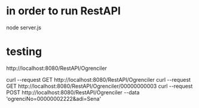 # in order to run RestAPI
node server.js

# testing

http://localhost:8080/RestAPI/Ogrenciler

curl --request GET http://localhost:8080/RestAPI/Ogrenciler
curl --request GET http://localhost:8080/RestAPI/Ogrenciler/00000000003
curl --request POST http://localhost:8080/RestAPI/Ogrenciler --data 'ogrenciNo=00000002222&adi=Sena'

